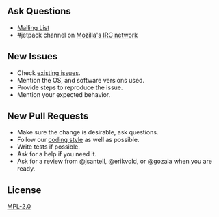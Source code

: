 ## Ask Questions

* [Mailing List](https://wiki.mozilla.org/Labs/Jetpack#Mailing_list)
* #jetpack channel on [Mozilla's IRC network](http://irc.mozilla.org/)

## New Issues

* Check [existing issues](https://github.com/mozilla-jetpack/jpm/issues).
* Mention the OS, and software versions used.
* Provide steps to reproduce the issue.
* Mention your expected behavior.

## New Pull Requests

* Make sure the change is desirable, ask questions.
* Follow our [coding style](https://github.com/mozilla/addon-sdk/wiki/Coding-style-guide)
as well as possible.
* Write tests if possible.
* Ask for a help if you need it.
* Ask for a review from @jsantell, @erikvold, or @gozala
when you are ready.

## License

[MPL-2.0](https://mozilla.org/MPL/2.0/)
